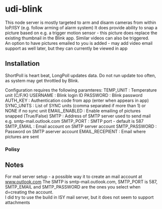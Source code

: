 # udi-blink
This node server is mostly targeted to arm and disarm cameras from within IoP/ISY (e.g. follow arming of alarm system)
It does provide ability to snap a picture based on e.g. a trigger motion sensor - this picture does replace the existing thumbnail in the Blink app.  Similar videos can also be triggered.  
An option to have pictures emailed to you is added - may add video email support as well later, but they can currently be viewed in app
## Installation
ShortPoll is heart beat, LongPoll updates data.  Do not run update too often, as system may get throttled by Blink. 

Configuration requires the following paramteres: 
TEMP_UNIT   : Temperature unit (C/F/K)
USERNAME    : Blink login ID
PASSWORD    : Blink password
AUTH_KEY    : Authentication code from app (enter when appears in app)
SYNC_UNITS  : List of SYNC units (comma separated if more than 1) or NONE if no sync unit
EMAIL_ENABLED   : Enable emailing of pictures snapped (True/False)
SMTP            : Address of SMTP server used to send mail e.g. smtp-mail.outlook.com
SMTP_PORT       : SMTP port - default is 587
SMTP_EMAIL      : Email account on SMTP server account
SMTP_PASSWORD   : Password on SMTP aserver account
EMAIL_RECEPIENT : Email where pictures are sent
### Polisy

## Notes 
For mail server setup - a possible way it to create an mail account at www.outlook.com
The SMTP is smtp-mail.outlook.com, SMTP_PORT is 587, SMTP_EMAIL and SMTP_PASSWORD are the ones you select when d=creating the account.  
I did try to use the build in ISY mail server, but it does not seem to support attachments